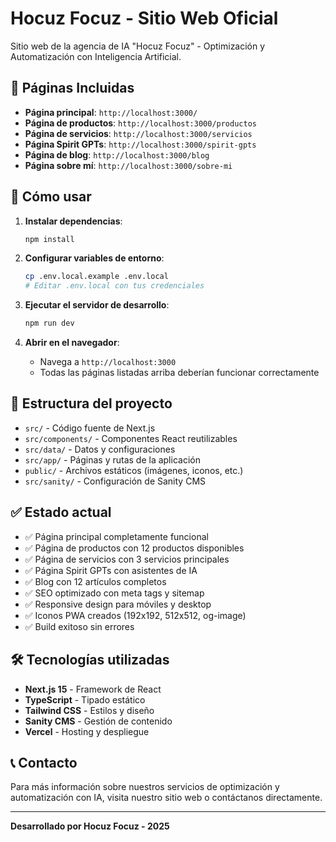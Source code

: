 # Hocuz Focuz - Sitio Web Oficial

Sitio web de la agencia de IA "Hocuz Focuz" - Optimización y Automatización con Inteligencia Artificial.

## 🎯 Páginas Incluidas

- **Página principal**: `http://localhost:3000/`
- **Página de productos**: `http://localhost:3000/productos`
- **Página de servicios**: `http://localhost:3000/servicios`
- **Página Spirit GPTs**: `http://localhost:3000/spirit-gpts`
- **Página de blog**: `http://localhost:3000/blog`
- **Página sobre mí**: `http://localhost:3000/sobre-mi`

## 🚀 Cómo usar

1. **Instalar dependencias**:
   ```bash
   npm install
   ```

2. **Configurar variables de entorno**:
   ```bash
   cp .env.local.example .env.local
   # Editar .env.local con tus credenciales
   ```

3. **Ejecutar el servidor de desarrollo**:
   ```bash
   npm run dev
   ```

4. **Abrir en el navegador**:
   - Navega a `http://localhost:3000`
   - Todas las páginas listadas arriba deberían funcionar correctamente

## 📁 Estructura del proyecto

- `src/` - Código fuente de Next.js
- `src/components/` - Componentes React reutilizables
- `src/data/` - Datos y configuraciones
- `src/app/` - Páginas y rutas de la aplicación
- `public/` - Archivos estáticos (imágenes, iconos, etc.)
- `src/sanity/` - Configuración de Sanity CMS

## ✅ Estado actual

- ✅ Página principal completamente funcional
- ✅ Página de productos con 12 productos disponibles
- ✅ Página de servicios con 3 servicios principales
- ✅ Página Spirit GPTs con asistentes de IA
- ✅ Blog con 12 artículos completos
- ✅ SEO optimizado con meta tags y sitemap
- ✅ Responsive design para móviles y desktop
- ✅ Iconos PWA creados (192x192, 512x512, og-image)
- ✅ Build exitoso sin errores

## 🛠 Tecnologías utilizadas

- **Next.js 15** - Framework de React
- **TypeScript** - Tipado estático
- **Tailwind CSS** - Estilos y diseño
- **Sanity CMS** - Gestión de contenido
- **Vercel** - Hosting y despliegue

## 📞 Contacto

Para más información sobre nuestros servicios de optimización y automatización con IA, visita nuestro sitio web o contáctanos directamente.

---

**Desarrollado por Hocuz Focuz - 2025**